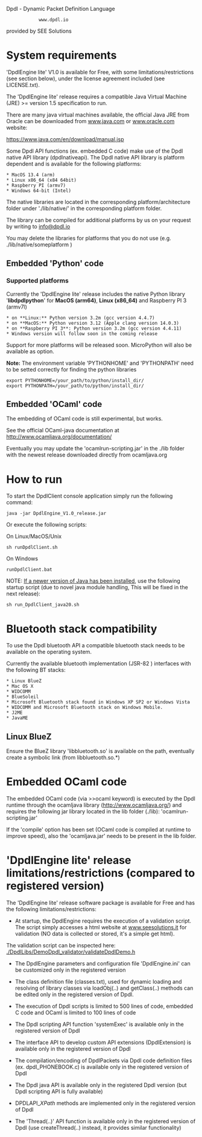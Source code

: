 Dpdl - Dynamic Packet Definition Language

			    www.dpdl.io


provided by
SEE Solutions


# System requirements

'DpdlEngine lite' V1.0 is available for Free, with some limitations/restrictions (see section below),
under the license agreement included (see LICENSE.txt).

The 'DpdlEngine lite' release requires a compatible Java Virtual Machine (JRE) >= version 1.5 specification to run.

There are many java virtual machines available, the official Java JRE from Oracle can be downloaded from 
www.java.com or www.oracle.com website:

https://www.java.com/en/download/manual.jsp

Some Dpdl API functions (ex. embedded C code) make use of the Dpdl native API library (dpdlnativeapi).
The Dpdl native API library is platform dependent and is available for the following platforms:

	* MacOS 13.4 (arm)
	* Linux x86_64 (x84 64bit)
	* Raspberry PI (armv7)
	* Windows 64-bit (Intel)
	
The native libraries are located in the corresponding platform/architecture folder under './lib/native/' in the corresponding platform folder.

The library can be compiled for additional platforms by us on your request by writing to info@dpdl.io

You may delete the libraries for platforms that you do not use (e.g. ./lib/native/someplatform )

## Embedded 'Python' code

### Supported platforms

Currently the 'DpdlEngine lite' release includes the native Python library '**libdpdlpython**' for **MacOS (arm64)**, **Linux (x86_64)** and Raspberry PI 3 (armv7l)

	* on **Linux:** Python version 3.2m (gcc version 4.4.7)
	* on **MacOS:** Python version 3.12 (Apple clang version 14.0.3)
	* on **Raspberry PI 3**: Python version 3.2m (gcc version 4.4.11)
	* Windows version will follow soon in the coming release
	
	
Support for more platforms will be released soon. MicroPython will also be available as option.

**Note:** The environment variable 'PYTHONHOME' and 'PYTHONPATH' need to be setted correctly for finding the python libraries
```
export PYTHONHOME=/your_path/to/python/install_dir/
export PYTHONPATH=/your_path/to/python/install_dir/
``` 

## Embedded 'OCaml' code

The embedding of OCaml code is still experimental, but works.

See the official OCaml-java documentation at http://www.ocamljava.org/documentation/
	
Eventually you may update the 'ocamlrun-scripting.jar' in the ./lib folder with the newest release downloaded 
directly from ocamljava.org
	

# How to run

To start the DpdlClient console application simply run the following command:

```
java -jar DpdlEngine_V1.0_release.jar
```

Or execute the following scripts:

On Linux/MacOS/Unix
```
sh runDpdlClient.sh
```

On Windows
```
runDpdlClient.bat
```

NOTE: <ins>If a newer version of Java has been installed</ins>, use the following startup script (due to novel java module handling, This will
be fixed in the next release):
```
sh run_DpdlClient_java20.sh
```


# Bluetooth stack compatibility

To use the Dpdl bluetooth API a compatible bluetooth stack needs to be available on the operating system.

Currently the available bluetooth implementation (JSR-82 ) interfaces with the following BT stacks:
	
	* Linux BlueZ
	* Mac OS X
	* WIDCOMM
	* BlueSoleil
	* Microsoft Bluetooth stack found in Windows XP SP2 or Windows Vista
	* WIDCOMM and Microsoft Bluetooth stack on Windows Mobile.
	* J2ME
	* JavaME


## Linux BlueZ

Ensure the BlueZ library 'libbluetooth.so' is available on the path, eventually create a symbolic link (from libbluetooth.so.*)


# Embedded OCaml code

The embedded OCaml code (via >>ocaml keyword) is executed by the Dpdl runtime through the ocamljava library (http://www.ocamljava.org/) and
requires the following jar library located in the lib folder (./lib): 'ocamlrun-scripting.jar' 

If the 'compile' option has been set (OCaml code is compiled at runtime to improve speed), also the 'ocamljava.jar'
needs to be present in the lib folder.


# 'DpdlEngine lite' release limitations/restrictions (compared to registered version)

	
The 'DpdlEngine lite' release software package is available for Free and has the following limitations/restrictions:

* At startup, the DpdlEngine requires the execution of a validation script.
The script simply accesses a html website at www.seesolutions.it for validation (NO data is collected or stored, it's a simple get html).
	  
The validation script can be inspected here: 
[./DpdlLibs/DemoDpdl_validator/validateDpdlDemo.h](https://github.com/SEESolutions-it/DpdlEngine/blob/main/DpdlLibs/DemoDpdl_validator/validateDpdlDemo.h)

* The DpdlEngine parameters and configuration file 'DpdlEngine.ini' can be customized only in the registered version
	
* The class definition file (classes.txt), used for dynamic loading and resolving of library classes via loadObj(..) and getClass(..) methods can be edited only in the registered version of Dpdl.
	
* The execution of Dpdl scripts is limited to 500 lines of code, embedded C code and OCaml is limited to 100 lines of code
	
* The Dpdl scripting API function 'systemExec' is available only in the registered version of Dpdl
	
* The interface API to develop custom API extensions (DpdlExtension) is available only in the registered version of Dpdl
	
* The compilation/encoding of DpdlPackets via Dpdl code definition files (ex. dpdl_PHONEBOOK.c) is available only in the registered version of Dpdl
	
* The Dpdl java API is available only in the registered Dpdl version (but Dpdl scripting API is fully available)

* DPDLAPI_*XPath* methods are implemented only in the registered version of Dpdl

* The 'Thread(..)' API function is available only in the registered version of Dpdl (use createThread(..) instead, it provides similar functionality)








